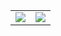<!-- https://github.com/anuraghazra/github-readme-stats -->
<table style="border:none!important;">
  <tr>
<td >
    <img src="https://github-readme-stats.vercel.app/api?username=HHUUYYLLEE&show_icons=true&theme=react&custom_title=Lê%20Bá%20Huy%27s%20Github%20Stats&bg_color=30,0F172A,581C87,0F172A,0F172A,581C87,0F172A,0F172A,0F172A&ring_color=00ff00&include_all_commits=true&icon_color=00ff00"/>
</td>
   
<td>
   <img src="https://github-readme-stats.vercel.app/api/top-langs/?username=HHUUYYLLEE&show_icons=true&theme=react&layout=pie"/>
</td>

 </tr>
</table>
